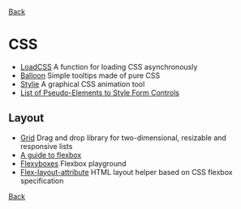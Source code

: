 [Back](./)

# CSS 

+ [LoadCSS](https://github.com/filamentgroup/loadCSS) A function for loading CSS asynchronously
+ [Balloon](https://github.com/kazzkiq/balloon.css) Simple tooltips made of pure CSS
+ [Stylie](http://jeremyckahn.github.io/stylie/) A graphical CSS animation tool
+ [List of Pseudo-Elements to Style Form Controls](https://www.tjvantoll.com/2013/04/15/list-of-pseudo-elements-to-style-form-controls)

## Layout
+ [Grid](https://github.com/hootsuite/grid) Drag and drop library for two-dimensional, resizable and responsive lists
+ [A guide to flexbox](https://css-tricks.com/snippets/css/a-guide-to-flexbox)
+ [Flexyboxes](http://the-echoplex.net/flexyboxes) Flexbox playground
+ [Flex-layout-attribute](https://github.com/StefanKovac/flex-layout-attribute) HTML layout helper based on CSS flexbox specification

[Back](./)
